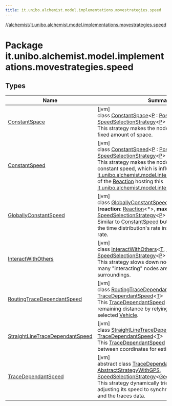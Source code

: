 ```yaml
---
title: it.unibo.alchemist.model.implementations.movestrategies.speed
---
```

//[alchemist](../../index.html)/[it.unibo.alchemist.model.implementations.movestrategies.speed](index.html)



# Package it.unibo.alchemist.model.implementations.movestrategies.speed



## Types


| Name | Summary |
|---|---|
| [ConstantSpace](-constant-space/index.html) | [jvm]<br>class [ConstantSpace](-constant-space/index.html)<[P](-constant-space/index.html) : [Position](../it.unibo.alchemist.model.interfaces/-position/index.html)<[P](../it.unibo.alchemist.model.interfaces/-route/index.html)>?> : [SpeedSelectionStrategy](../it.unibo.alchemist.model.interfaces.movestrategies/-speed-selection-strategy/index.html)<[P](../it.unibo.alchemist.model.interfaces/-route/index.html)> <br>This strategy makes the node move every time of a fixed amount of space. |
| [ConstantSpeed](-constant-speed/index.html) | [jvm]<br>class [ConstantSpeed](-constant-speed/index.html)<[P](-constant-speed/index.html) : [Position](../it.unibo.alchemist.model.interfaces/-position/index.html)<[P](../it.unibo.alchemist.model.interfaces/-route/index.html)>?> : [SpeedSelectionStrategy](../it.unibo.alchemist.model.interfaces.movestrategies/-speed-selection-strategy/index.html)<[P](../it.unibo.alchemist.model.interfaces/-route/index.html)> <br>This strategy makes the node move at an average constant speed, which is influenced by the [it.unibo.alchemist.model.interfaces.TimeDistribution](../it.unibo.alchemist.model.interfaces/-time-distribution/index.html) of the [Reaction](../it.unibo.alchemist.model.interfaces/-reaction/index.html) hosting this [it.unibo.alchemist.model.interfaces.Action](../it.unibo.alchemist.model.interfaces/-action/index.html). |
| [GloballyConstantSpeed](-globally-constant-speed/index.html) | [jvm]<br>class [GloballyConstantSpeed](-globally-constant-speed/index.html)<[P](-globally-constant-speed/index.html) : [Position](../it.unibo.alchemist.model.interfaces/-position/index.html)<[P](-globally-constant-speed/index.html)>>(**reaction**: [Reaction](../it.unibo.alchemist.model.interfaces/-reaction/index.html)<*>, **maxSpeed**: [Double](https://kotlinlang.org/api/latest/jvm/stdlib/kotlin/-double/index.html)) : [SpeedSelectionStrategy](../it.unibo.alchemist.model.interfaces.movestrategies/-speed-selection-strategy/index.html)<[P](-globally-constant-speed/index.html)> <br>Similar to [ConstantSpeed](-constant-speed/index.html) but takes in consideration the time distribution's rate instead of the reaction's rate. |
| [InteractWithOthers](-interact-with-others/index.html) | [jvm]<br>class [InteractWithOthers](-interact-with-others/index.html)<[T](-interact-with-others/index.html), [P](-interact-with-others/index.html) : [Position](../it.unibo.alchemist.model.interfaces/-position/index.html)<out [P](../it.unibo.alchemist.model.interfaces/-route/index.html)>?> : [SpeedSelectionStrategy](../it.unibo.alchemist.model.interfaces.movestrategies/-speed-selection-strategy/index.html)<[P](../it.unibo.alchemist.model.interfaces/-route/index.html)> <br>This strategy slows down nodes depending on how many "interacting" nodes are found in the surroundings. |
| [RoutingTraceDependantSpeed](-routing-trace-dependant-speed/index.html) | [jvm]<br>class [RoutingTraceDependantSpeed](-routing-trace-dependant-speed/index.html)<[T](-routing-trace-dependant-speed/index.html)> : [TraceDependantSpeed](-trace-dependant-speed/index.html)<[T](-trace-dependant-speed/index.html)> <br>This [TraceDependantSpeed](-trace-dependant-speed/index.html) strategy computes the remaining distance by relying on maps data for a selected [Vehicle](../it.unibo.alchemist.model.interfaces/-vehicle/index.html). |
| [StraightLineTraceDependantSpeed](-straight-line-trace-dependant-speed/index.html) | [jvm]<br>class [StraightLineTraceDependantSpeed](-straight-line-trace-dependant-speed/index.html)<[T](-straight-line-trace-dependant-speed/index.html)> : [TraceDependantSpeed](-trace-dependant-speed/index.html)<[T](-trace-dependant-speed/index.html)> <br>This [TraceDependantSpeed](-trace-dependant-speed/index.html) uses the distance between coordinates for estimating the distance. |
| [TraceDependantSpeed](-trace-dependant-speed/index.html) | [jvm]<br>abstract class [TraceDependantSpeed](-trace-dependant-speed/index.html)<[T](-trace-dependant-speed/index.html)> : [AbstractStrategyWithGPS](../it.unibo.alchemist.model.implementations.movestrategies/-abstract-strategy-with-g-p-s/index.html), [SpeedSelectionStrategy](../it.unibo.alchemist.model.interfaces.movestrategies/-speed-selection-strategy/index.html)<[GeoPosition](../it.unibo.alchemist.model.interfaces/-geo-position/index.html)> <br>This strategy dynamically tries to move the node adjusting its speed to synchronize the reaction rate and the traces data. |

